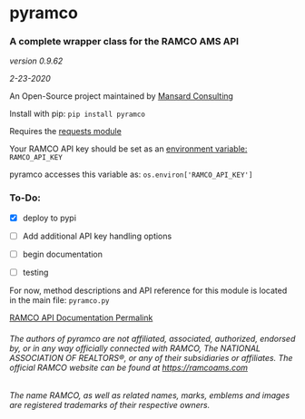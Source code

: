 # pyramco
### A complete wrapper class for the RAMCO AMS API

*version 0.9.62*

*2-23-2020*



An Open-Source project maintained by [Mansard Consulting](https://mansard.net)


Install with pip: `pip install pyramco`


Requires the [requests module](https://pypi.org/project/requests/)


Your RAMCO API key should be set as an [environment variable:](https://stackoverflow.com/questions/5971312/how-to-set-environment-variables-in-python) `RAMCO_API_KEY`


pyramco accesses this variable as: `os.environ['RAMCO_API_KEY']`

### To-Do:
- [x] deploy to pypi
- [ ] Add additional API key handling options
- [ ] begin documentation
- [ ] testing


For now, method descriptions and API reference for this module is located in the main file: `pyramco.py`



[RAMCO API Documentation Permalink](https://api.ramcoams.com/api/v2/ramco_api_v2_doc.pdf)



###### The authors of pyramco are not affiliated, associated, authorized, endorsed by, or in any way officially connected with RAMCO, The  NATIONAL ASSOCIATION OF REALTORS®, or any of their subsidiaries or affiliates. The official RAMCO website can be found at https://ramcoams.com 


###### The name RAMCO, as well as related names, marks, emblems and images are registered trademarks of their respective owners.
